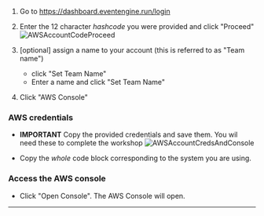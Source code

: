 1. Go to <https://dashboard.eventengine.run/login>

1. Enter the 12 character _hashcode_ you were provided and click "Proceed"
  ![AWSAccountCodeProceed](/Common/images/AWSAccountCodeProceed.png)

1. [optional] assign a name to your account (this is referred to as "Team name")
     * click "Set Team Name"
     * Enter a name and click "Set Team Name"

1. Click "AWS Console"

### AWS credentials

* **IMPORTANT** Copy the provided credentials and save them.  You wil need these to complete the workshop
  ![AWSAccountCredsAndConsole](/Common/images/AWSAccountCredsAndConsole.png)

* Copy the _whole_ code block corresponding to the system you are using.

### Access the AWS console

* Click "Open Console". The AWS Console will open.

---

